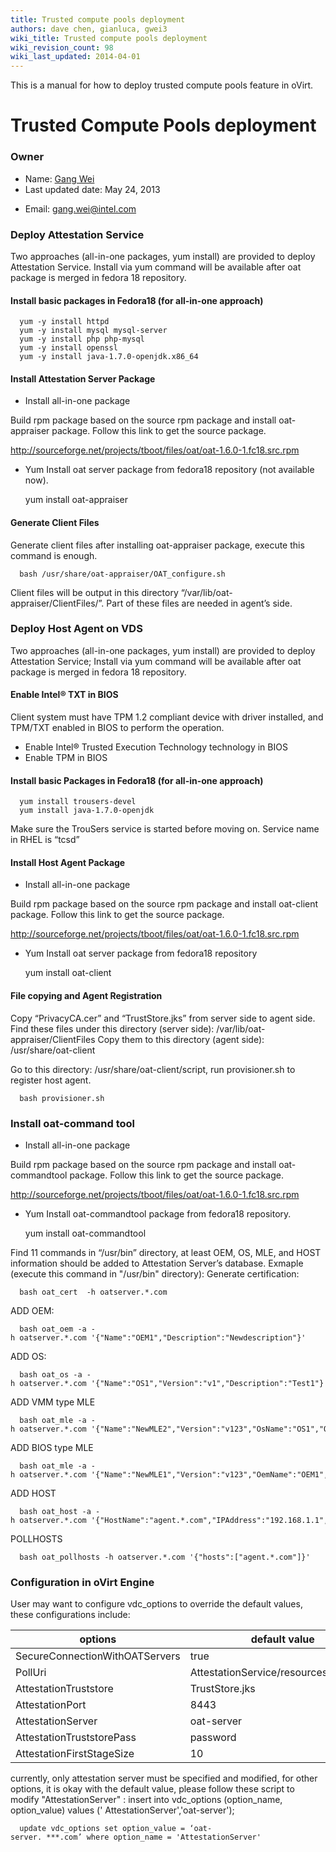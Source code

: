 ```yaml
---
title: Trusted compute pools deployment
authors: dave chen, gianluca, gwei3
wiki_title: Trusted compute pools deployment
wiki_revision_count: 98
wiki_last_updated: 2014-04-01
---
```


This is a manual for how to deploy trusted compute pools feature in oVirt.

# Trusted Compute Pools deployment

### Owner

*   Name: [ Gang Wei](User:gwei3)
*   Last updated date: May 24, 2013

<!-- -->

*   Email: <gang.wei@intel.com>

### Deploy Attestation Service

Two approaches (all-in-one packages, yum install) are provided to deploy Attestation Service. Install via yum command will be available after oat package is merged in fedora 18 repository.

#### Install basic packages in Fedora18 (for all-in-one approach)

      yum -y install httpd
      yum -y install mysql mysql-server
      yum -y install php php-mysql
      yum -y install openssl
      yum -y install java-1.7.0-openjdk.x86_64

#### Install Attestation Server Package

*   Install all-in-one package

Build rpm package based on the source rpm package and install oat-appraiser package. Follow this link to get the source package.

<http://sourceforge.net/projects/tboot/files/oat/oat-1.6.0-1.fc18.src.rpm>

*   Yum Install oat server package from fedora18 repository (not available now).

      yum install oat-appraiser

#### Generate Client Files

Generate client files after installing oat-appraiser package, execute this command is enough.

      bash /usr/share/oat-appraiser/OAT_configure.sh

Client files will be output in this directory “/var/lib/oat-appraiser/ClientFiles/”. Part of these files are needed in agent’s side.

### Deploy Host Agent on VDS

Two approaches (all-in-one packages, yum install) are provided to deploy Attestation Service; Install via yum command will be available after oat package is merged in fedora 18 repository.

#### Enable Intel® TXT in BIOS

Client system must have TPM 1.2 compliant device with driver installed, and TPM/TXT enabled in BIOS to perform the operation.

*   Enable Intel® Trusted Execution Technology technology in BIOS
*   Enable TPM in BIOS

#### Install basic Packages in Fedora18 (for all-in-one approach)

      yum install trousers-devel
      yum install java-1.7.0-openjdk

Make sure the TrouSers service is started before moving on. Service name in RHEL is “tcsd”

#### Install Host Agent Package

*   Install all-in-one package

Build rpm package based on the source rpm package and install oat-client package. Follow this link to get the source package.

<http://sourceforge.net/projects/tboot/files/oat/oat-1.6.0-1.fc18.src.rpm>

*   Yum Install oat server package from fedora18 repository

      yum install oat-client

#### File copying and Agent Registration

Copy “PrivacyCA.cer” and “TrustStore.jks” from server side to agent side. Find these files under this directory (server side): /var/lib/oat-appraiser/ClientFiles Copy them to this directory (agent side): /usr/share/oat-client

Go to this directory: /usr/share/oat-client/script, run provisioner.sh to register host agent.

      bash provisioner.sh

### Install oat-command tool

*   Install all-in-one package

Build rpm package based on the source rpm package and install oat-commandtool package. Follow this link to get the source package.

<http://sourceforge.net/projects/tboot/files/oat/oat-1.6.0-1.fc18.src.rpm>

*   Yum Install oat-commandtool package from fedora18 repository.

      yum install oat-commandtool

Find 11 commands in “/usr/bin” directory, at least OEM, OS, MLE, and HOST information should be added to Attestation Server’s database.
Exmaple (execute this command in "/usr/bin" directory):
Generate certification:

      bash oat_cert  -h oatserver.*.com 

ADD OEM:

      bash oat_oem -a -h oatserver.*.com '{"Name":"OEM1","Description":"Newdescription"}'

ADD OS:

      bash oat_os -a -h oatserver.*.com '{"Name":"OS1","Version":"v1","Description":"Test1"}'

ADD VMM type MLE

      bash oat_mle -a -h oatserver.*.com '{"Name":"NewMLE2","Version":"v123","OsName":"OS1","OsVersion":"v1","Attestation_Type": "PCR","MLE_Type":"VMM","Description":"Test","MLE_Manifests": [{"Name": "18",  "Value": "FFFFFFFFFFFFFFFFFFFFFFFFFFFFFFFFFFFFFFFF"}]}'

ADD BIOS type MLE

      bash oat_mle -a -h oatserver.*.com '{"Name":"NewMLE1","Version":"v123","OemName":"OEM1","Attestation_Type": "PCR","MLE_Type":"BIOS","Description":"MLETest1111","MLE_Manifests": [{"Name": "0",  "Value": "31B97D97B4679*******D943635693FFBAB4143"}]}'

ADD HOST

      bash oat_host -a -h oatserver.*.com '{"HostName":"agent.*.com","IPAddress":"192.168.1.1","Port":"9999","BIOS_Name":"NewMLE1","BIOS_Version":"v123","BIOS_Oem":"OEM1","VMM_Name":"NewMLE2","VMM_Version":"v123","VMM_OSName":"OS1","VMM_OSVersion":"v1","Email":"","AddOn_Connection_String":"","Description":""}'

POLLHOSTS

      bash oat_pollhosts -h oatserver.*.com '{"hosts":["agent.*.com"]}'

### Configuration in oVirt Engine

User may want to configure vdc_options to override the default values, these configurations include:

| options                        | default value                          |
|--------------------------------|----------------------------------------|
| SecureConnectionWithOATServers | true                                   |
| PollUri                        | AttestationService/resources/PollHosts |
| AttestationTruststore          | TrustStore.jks                         |
| AttestationPort                | 8443                                   |
| AttestationServer              | oat-server                             |
| AttestationTruststorePass      | password                               |
| AttestationFirstStageSize      | 10                                     |

currently, only attestation server must be specified and modified, for other options, it is okay with the default value, please follow these script to modify "AttestationServer" :
 insert into vdc_options (option_name, option_value) values (' AttestationServer','oat-server');

      update vdc_options set option_value = ‘oat-server. ***.com’ where option_name = 'AttestationServer'
